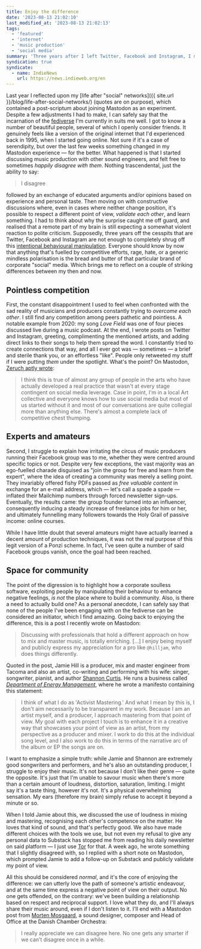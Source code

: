 ```yaml
---
title: Enjoy the difference
date: '2023-08-13 21:02:10'
last_modified_at: '2023-08-13 21:02:13'
tags:
  - 'featured'
  - 'internet'
  - 'music production'
  - 'social media'
summary: 'Three years after I left Twitter, Facebook and Instagram, I might have found a space where to both agree and disagree in peace, while growing connections.'
syndication: true
syndicate:
  - name: IndieNews
    url: https://news.indieweb.org/en
---
```

Last year I reflected upon my [life after "social" networks]({{ site.url }}/blog/life-after-social-networks/) (quotes are on purpose), which contained a post-scriptum about joining Mastodon as an experiment. Despite a few adjustments I had to make, I can safely say that the incarnation of the [fediverse](https://en.wikipedia.org/wiki/Fediverse) I'm currently in suits me well. I got to know a number of beautiful people, several of which I openly consider friends. It genuinely feels like a version of the original internet that I'd experienced back in 1995, when I started going online. Not sure if it's a case of serendipity, but over the last few weeks something changed in my Mastodon experience&nbsp;—&nbsp;for the better. What happened is that I started discussing music production with other sound engineers, and felt free to sometimes _happily disagree with them_. Nothing trascendental, just the ability to say: 

> I disagree

followed by an exchange of educated arguments and/or opinions based on experience and personal taste. Then moving on with constructive discussions where, even in cases where neither change position, it's possible to respect a different point of view, _validate each other_, and learn something. I had to think about why the surprise caught me off guard, and realised that a remote part of my brain is still expecting a somewhat violent reaction to polite criticism. Supposedly, three years off the cesspits that are Twitter, Facebook and Instagram are not enough to completely shrug off this [intentional behavioural manipulation](https://www.theguardian.com/books/2018/may/30/ten-arguments-deleting-your-social-media-accounts-right-now-jaron-lanier). Everyone should know by now that anything that's fuelled by competitive efforts, rage, hate, or a generic mindless polarisation is the bread and butter of that particular brand of corporate "social" media. Which brings me to reflect on a couple of striking differences between my then and now. 

## Pointless competition

First, the constant disappointment I used to feel when confronted with the sad reality of musicians and producers constantly trying to _overcome each other_. I still find any competition among peers pathetic and pointless. A notable example from 2020: my song _Love Field_ was one of four pieces discussed live during a music podcast. At the end, I wrote posts on Twitter and Instagram, greeting, complimenting the mentioned artists, and adding direct links to their songs to help them spread the word. I constantly tried to create connections that way, and all I ever got was — sometimes — a brief and sterile thank you, or an effortless "like". People only retweeted my stuff if I were putting _them_ under the spotlight. What's the point? On Mastodon, [Zeruch aptly wrote](https://sonomu.club/@zeruch@mastodon.social/110879653486349856):

> I think this is true of almost any group of people in the arts who have actually developed a real practice that wasn't at every stage contingent on social media leverage. Case in point, I'm in a local Art collective and everyone knows how to use social media but most of us started without it and most of our conversations are quite collegial more than anything else. There's almost a complete lack of competitive chest thumping.

## Experts and amateurs

Second, I struggle to explain how irritating the circus of music producers running their Facebook group was to me, whether they were centred around specific topics or not. Despite very few exceptions, the vast majority was an ego-fuelled charade disguised as "join the group for free and learn from the expert", where the idea of creating a community was merely a selling point. They invariably offered fishy PDFs passed as _free valuable content_ in exchange for an e-mail address, which — let's call a spade a spade — inflated their Mailchimp numbers through forced newsletter sign-ups. Eventually, the results came: the group founder turned into an influencer, consequently inducing a steady increase of freelance jobs for him or her, and ultimately funnelling many followers towards the Holy Grail of passive income: online courses.

While I have little doubt that several amateurs might have actually learned a decent amount of production techniques, it was not the real purpose of this legit version of a Ponzi scheme. In fact, I've seen quite a number of said Facebook groups vanish, once the goal had been reached.

## Space for community

The point of the digression is to highlight how a corporate soulless software, exploiting people by manipulating their behaviour to enhance negative feelings, _is not_ the place where to build a community. Also, is there a need to actually build one? As a personal anecdote, I can safely say that none of the people I've been engaging with on the fediverse can be considered an initiator, which I find amazing. Going back to enjoying the difference, this is a post I recently wrote on Mastodon:

> Discussing with professionals that hold a different approach on how to mix and master music, is totally enriching. [&hellip;] I enjoy being myself and publicly express my appreciation for a pro like `@hilljam`, who does things differently.

Quoted in the post, Jamie Hill is a producer, mix and master engineer from Tacoma and also an artist, co-writing and performing with his wife: singer, songwriter, pianist, and author [Shannon Curtis](https://en.wikipedia.org/wiki/Shannon_Curtis). He runs a business called [_Department of Energy Management_](https://deptofenergymgmt.com), where he wrote a manifesto containing this statement:

> I think of what I do as 'Activist Mastering.' And what I mean by this is, I don't aim necessarily to be transparent in my work. Because I am an artist myself, and a producer, I approach mastering from that point of view. My goal with each project I touch is to enhance it in a creative way that showcases your point of view as an artist, from my perspective as a producer and mixer. I work to do this at the individual song level, and I also work to do this in terms of the narrative arc of the album or EP the songs are on.

I want to emphasize a simple truth: while Jamie and Shannon are extremely good songwriters and performers, and he's also an outstanding producer, I struggle to enjoy their music. It's not because I don't like their genre — quite the opposite. It's just that I'm unable to savour music when there's more than a certain amount of loudness, distortion, saturation, limiting. I might say it's a taste thing, however it's not. It's a physical overwhelming sensation. My ears (therefore my brain) simply refuse to accept it beyond a minute or so.

When I told Jamie about this, we discussed the use of loudness in mixing and mastering, recognising each other's competence on the matter. He loves that kind of sound, and that's perfectly good. We also have made different choices with the tools we use, but not even my refusal to give any personal data to Substack has stopped me from reading his daily newsletter on said platform — I just use [Tor](https://www.torproject.org/) for that. A week ago, he wrote something that I slightly disagreed with, so I replied with a short note on Mastodon, which prompted Jamie to add a follow-up on Substack and publicly validate my point of view.

All this should be considered _normal_, and it's the core of enjoying the difference: we can utterly love the path of someone's artistic endeavour, and at the same time express a negative point of view on their output. No one gets offended, on the contrary: we've been building a relationship based on respect and reciprocal support. I love what they do, and I'll always share their music around, even if I don't listen to it. I'll end with a Mastodon post from [Morten Mosgaard](https://mortenmosgaard.dk/), a sound designer, composer and Head of Office at the Danish Chamber Orchestra:

> I really appreciate we can disagree here. No one gets any smarter if we can’t disagree once in a while.